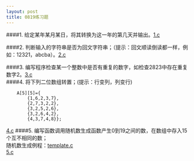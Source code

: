 ```yaml
---
layout: post
title: 0819练习题
---
```

####1.
给定某年某月某日，将其转换为这一年的第几天并输出。<a href="./1.c">1.c</a><br>

####2.
判断输入的字符串是否为回文字符串；（提示：回文顺读倒读都一样，例如：12321，abcba）。<a href="./2.c">2.c</a><br>

####3.
编写程序检查某一个整数中是否有重复的数字，如检查2823中存在重复数字2。<a href="./3.c">3.c</a><br>
####4.
将下列二位数组转置；(提示：行变列，列变行)

        A[5][5]={
            {1,6,2,3,7},
            {2,7,3,2,2},
            {3,2,5,2,6},
            {3,2,6,4,2},
            {4,3,7,4,8}};
<a href="./4.c">4.c</a>
####5.
编写函数调用随机数生成函数产生0到19之间的数，在数组中存入15个互不相同的数；<br>
随机数生成例程：<a href="./template.c">template.c</a><br> 
<a href="./5.c">5.c</a><br>

